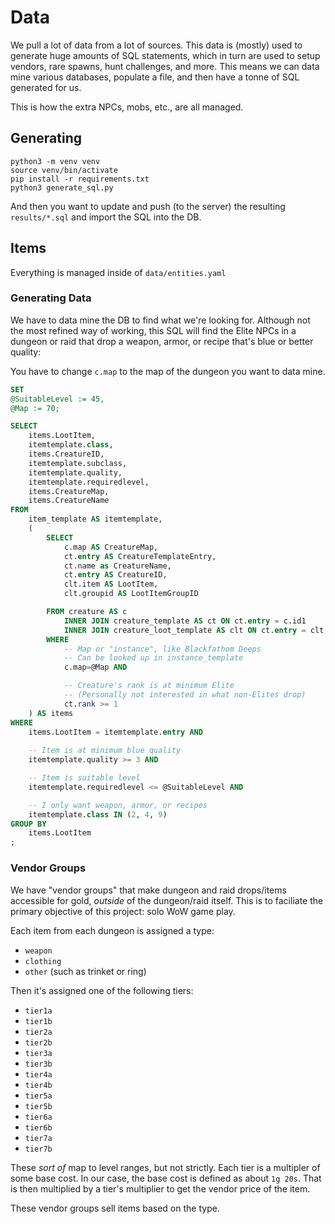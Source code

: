 # Data

We pull a lot of data from a lot of sources. This data is (mostly) used to generate huge amounts of SQL statements, which in turn are used to setup vendors, rare spawns, hunt challenges, and more. This means we can data mine various databases, populate a file, and then have a tonne of SQL generated for us.

This is how the extra NPCs, mobs, etc., are all managed.

## Generating

```
python3 -m venv venv
source venv/bin/activate
pip install -r requirements.txt
python3 generate_sql.py
```

And then you want to update and push (to the server) the resulting `results/*.sql` and import the SQL into the DB.

## Items

Everything is managed inside of `data/entities.yaml`

### Generating Data

We have to data mine the DB to find what we're looking for. Although not the most refined way of working, this SQL will find the Elite NPCs in a dungeon or raid that drop a weapon, armor, or recipe that's blue or better quality:

You have to change `c.map` to the map of the dungeon you want to data mine.

```sql
SET
@SuitableLevel := 45,
@Map := 70;

SELECT
    items.LootItem,
    itemtemplate.class,
    items.CreatureID,
    itemtemplate.subclass,
    itemtemplate.quality,
    itemtemplate.requiredlevel,
    items.CreatureMap,
    items.CreatureName
FROM
    item_template AS itemtemplate,
    (
        SELECT
            c.map AS CreatureMap,
            ct.entry AS CreatureTemplateEntry,
            ct.name as CreatureName,
            ct.entry AS CreatureID,
            clt.item AS LootItem,
            clt.groupid AS LootItemGroupID

        FROM creature AS c
            INNER JOIN creature_template AS ct ON ct.entry = c.id1
            INNER JOIN creature_loot_template AS clt ON ct.entry = clt.entry
        WHERE
            -- Map or "instance", like Blackfathom Deeps
            -- Can be looked up in instance_template
            c.map=@Map AND

            -- Creature's rank is at minimum Elite
            -- (Personally not interested in what non-Elites drop)
            ct.rank >= 1
    ) AS items
WHERE
    items.LootItem = itemtemplate.entry AND
    
    -- Item is at minimum blue quality
    itemtemplate.quality >= 3 AND

    -- Item is suitable level
    itemtemplate.requiredlevel <= @SuitableLevel AND

    -- I only want weapon, armor, or recipes
    itemtemplate.class IN (2, 4, 9)
GROUP BY
    items.LootItem
;
```

### Vendor Groups

We have "vendor groups" that make dungeon and raid drops/items accessible for gold, _outside_ of the dungeon/raid itself. This is to faciliate the primary objective of this project: solo WoW game play.

Each item from each dungeon is assigned a type:

- `weapon`
- `clothing`
- `other` (such as trinket or ring)

Then it's assigned one of the following tiers:

- `tier1a`
- `tier1b`
- `tier2a`
- `tier2b`
- `tier3a`
- `tier3b`
- `tier4a`
- `tier4b`
- `tier5a`
- `tier5b`
- `tier6a`
- `tier6b`
- `tier7a`
- `tier7b`

These _sort of_ map to level ranges, but not strictly. Each tier is a multipler of some base cost. In our case, the base cost is defined as about `1g 20s`. That is then multiplied by a tier's multiplier to get the vendor price of the item.

These vendor groups sell items based on the type.
